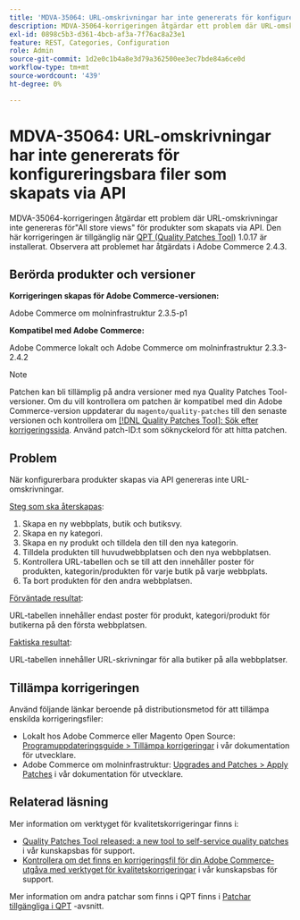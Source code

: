 ```yaml
---
title: 'MDVA-35064: URL-omskrivningar har inte genererats för konfigureringsbara filer som skapats via API'
description: MDVA-35064-korrigeringen åtgärdar ett problem där URL-omskrivningar inte genereras för"All store views" för produkter som skapats via API. Den här korrigeringen är tillgänglig när [QPT-verktyget (Quality Patches Tool)](/help/announcements/adobe-commerce-announcements/magento-quality-patches-released-new-tool-to-self-serve-quality-patches.md) 1.0.17 är installerat. Observera att problemet har åtgärdats i Adobe Commerce 2.4.3.
exl-id: 0898c5b3-d361-4bcb-af3a-7f76ac8a23e1
feature: REST, Categories, Configuration
role: Admin
source-git-commit: 1d2e0c1b4a8e3d79a362500ee3ec7bde84a6ce0d
workflow-type: tm+mt
source-wordcount: '439'
ht-degree: 0%

---
```


# MDVA-35064: URL-omskrivningar har inte genererats för konfigureringsbara filer som skapats via API

MDVA-35064-korrigeringen åtgärdar ett problem där URL-omskrivningar inte genereras för&quot;All store views&quot; för produkter som skapats via API. Den här korrigeringen är tillgänglig när [QPT (Quality Patches Tool)](/help/announcements/adobe-commerce-announcements/magento-quality-patches-released-new-tool-to-self-serve-quality-patches.md) 1.0.17 är installerat. Observera att problemet har åtgärdats i Adobe Commerce 2.4.3.

## Berörda produkter och versioner

**Korrigeringen skapas för Adobe Commerce-versionen:**

Adobe Commerce om molninfrastruktur 2.3.5-p1

**Kompatibel med Adobe Commerce:**

Adobe Commerce lokalt och Adobe Commerce om molninfrastruktur 2.3.3-2.4.2

>[!NOTE]
>
>Patchen kan bli tillämplig på andra versioner med nya Quality Patches Tool-versioner. Om du vill kontrollera om patchen är kompatibel med din Adobe Commerce-version uppdaterar du `magento/quality-patches` till den senaste versionen och kontrollera om [[!DNL Quality Patches Tool]: Sök efter korrigeringssida](https://devdocs.magento.com/quality-patches/tool.html#patch-grid). Använd patch-ID:t som söknyckelord för att hitta patchen.

## Problem

När konfigurerbara produkter skapas via API genereras inte URL-omskrivningar.

<u>Steg som ska återskapas</u>:

1. Skapa en ny webbplats, butik och butiksvy.
1. Skapa en ny kategori.
1. Skapa en ny produkt och tilldela den till den nya kategorin.
1. Tilldela produkten till huvudwebbplatsen och den nya webbplatsen.
1. Kontrollera URL-tabellen och se till att den innehåller poster för produkten, kategorin/produkten för varje butik på varje webbplats.
1. Ta bort produkten för den andra webbplatsen.

<u>Förväntade resultat</u>:

URL-tabellen innehåller endast poster för produkt, kategori/produkt för butikerna på den första webbplatsen.

<u>Faktiska resultat</u>:

URL-tabellen innehåller URL-skrivningar för alla butiker på alla webbplatser.

## Tillämpa korrigeringen

Använd följande länkar beroende på distributionsmetod för att tillämpa enskilda korrigeringsfiler:

* Lokalt hos Adobe Commerce eller Magento Open Source: [Programuppdateringsguide > Tillämpa korrigeringar](https://devdocs.magento.com/guides/v2.4/comp-mgr/patching/mqp.html) i vår dokumentation för utvecklare.
* Adobe Commerce om molninfrastruktur: [Upgrades and Patches > Apply Patches](https://devdocs.magento.com/cloud/project/project-patch.html) i vår dokumentation för utvecklare.

## Relaterad läsning

Mer information om verktyget för kvalitetskorrigeringar finns i:

* [Quality Patches Tool released: a new tool to self-service quality patches](/help/announcements/adobe-commerce-announcements/magento-quality-patches-released-new-tool-to-self-serve-quality-patches.md) i vår kunskapsbas för support.
* [Kontrollera om det finns en korrigeringsfil för din Adobe Commerce-utgåva med verktyget för kvalitetskorrigeringar](/help/support-tools/patches-available-in-qpt-tool/check-patch-for-magento-issue-with-magento-quality-patches.md) i vår kunskapsbas för support.

Mer information om andra patchar som finns i QPT finns i [Patchar tillgängliga i QPT](https://support.magento.com/hc/en-us/sections/360010506631-Patches-available-in-QPT-tool-) -avsnitt.
